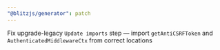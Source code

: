 ```yaml
---
"@blitzjs/generator": patch
---
```


Fix upgrade-legacy `Update imports` step — import `getAntiCSRFToken` and `AuthenticatedMiddlewareCtx` from correct locations
